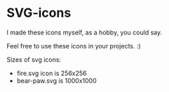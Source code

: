 # SVG-icons

I made these icons myself, as a hobby, you could say.

Feel free to use these icons in your projects. :)

Sizes of svg icons:

- fire.svg icon is 256x256
- bear-paw.svg is 1000x1000
